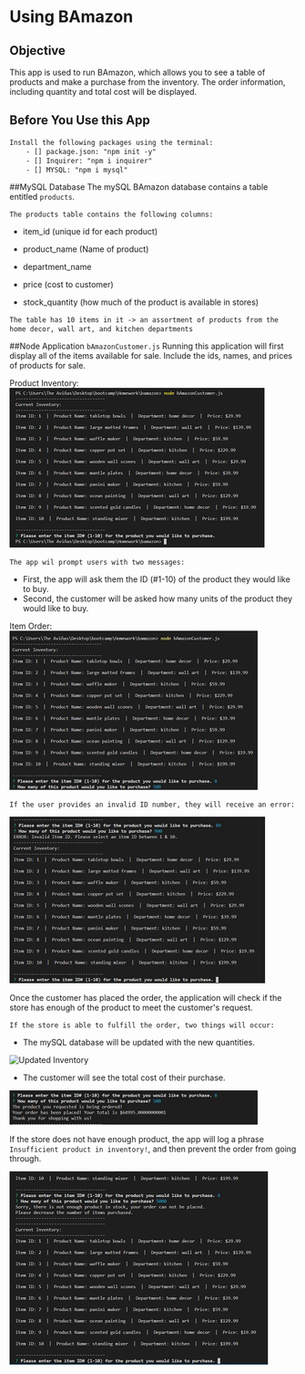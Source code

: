 # Using BAmazon

## Objective
This app is used to run BAmazon, which allows you to see a table of products and make a purchase from the inventory. The order information, including quantity and total cost will be displayed. 

## Before You Use this App
    Install the following packages using the terminal:
        - [] package.json: "npm init -y"
        - [] Inquirer: "npm i inquirer" 
        - [] MYSQL: "npm i mysql" 

##MySQL Database
The mySQL BAmazon database contains a table entitled `products`.
    
    The products table contains the following columns:
   * item_id (unique id for each product)

   * product_name (Name of product)

   * department_name

   * price (cost to customer)

   * stock_quantity (how much of the product is available in stores)

    The table has 10 items in it -> an assortment of products from the home decor, wall art, and kitchen departments

##Node Application `bAmazonCustomer.js` 
Running this application will first display all of the items available for sale. Include the ids, names, and prices of products for sale.

Product Inventory: ![Product Inventory](/screenshots/current_inventory.png)


    The app wil prompt users with two messages:

   * First, the app will ask them the ID (#1-10) of the product they would like to buy.
   * Second, the customer will be asked how many units of the product they would like to buy.

Item Order: ![Item Order](/screenshots/item_order.jpg)

    If the user provides an invalid ID number, they will receive an error:

![Invalid ID](/screenshots/invalid_id.jpg)

Once the customer has placed the order, the application will check if the store has enough of the product to meet the customer's request.
    
    If the store is able to fulfill the order, two things will occur:

   * The mySQL database will be updated with the new quantities.

![Updated Inventory](/bamazon/screenshots/updated_inventory.jpg)

   * The customer will see the total cost of their purchase.
   
![Cost of Purchase](/screenshots/item_cost.jpg)
   
   If the store does not have enough product, the app will log a phrase `Insufficient product in inventory!`, and then prevent the order from going through.

![Not Enough Inventory](/screenshots/insufficient_quantity.jpg)

    